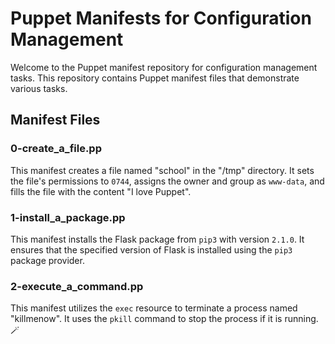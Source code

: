 # Puppet Manifests for Configuration Management

Welcome to the Puppet manifest repository for configuration management tasks. This repository contains Puppet manifest files that demonstrate various tasks.

## Manifest Files

### 0-create_a_file.pp

This manifest creates a file named "school" in the "/tmp" directory. It sets the file's permissions to `0744`, assigns the owner and group as `www-data`, and fills the file with the content "I love Puppet".

### 1-install_a_package.pp

This manifest installs the Flask package from `pip3` with version `2.1.0`. It ensures that the specified version of Flask is installed using the `pip3` package provider.

### 2-execute_a_command.pp

This manifest utilizes the `exec` resource to terminate a process named "killmenow". It uses the `pkill` command to stop the process if it is running.🪄

